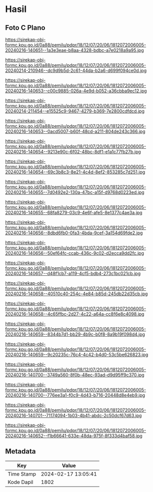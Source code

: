 # Hasil

## Foto C Plano

https://sirekap-obj-formc.kpu.go.id/0a88/pemilu/pdpr/18/12/07/20/06/1812072006005-20240216-140651--1a3e3eae-b8aa-4328-bdbc-a7e0218a9a95.jpg

https://sirekap-obj-formc.kpu.go.id/0a88/pemilu/pdpr/18/12/07/20/06/1812072006005-20240214-210946--dc9d9b5d-2c61-44da-b2a6-d699f094ce0d.jpg

https://sirekap-obj-formc.kpu.go.id/0a88/pemilu/pdpr/18/12/07/20/06/1812072006005-20240216-140653--c00c9885-026a-4e9d-b052-a36cbba9ec12.jpg

https://sirekap-obj-formc.kpu.go.id/0a88/pemilu/pdpr/18/12/07/20/06/1812072006005-20240214-211454--e15525c9-9467-4279-b369-7e2800cdfdcd.jpg

https://sirekap-obj-formc.kpu.go.id/0a88/pemilu/pdpr/18/12/07/20/06/1812072006005-20240216-140653--0acd5007-b60f-48cd-a211-804de243c366.jpg

https://sirekap-obj-formc.kpu.go.id/0a88/pemilu/pdpr/18/12/07/20/06/1812072006005-20240216-140654--9213e90c-6f02-48bc-8df1-e1a1c77fb27b.jpg

https://sirekap-obj-formc.kpu.go.id/0a88/pemilu/pdpr/18/12/07/20/06/1812072006005-20240216-140654--69c3b8c3-8e21-4c4d-8ef2-853285c7d251.jpg

https://sirekap-obj-formc.kpu.go.id/0a88/pemilu/pdpr/18/12/07/20/06/1812072006005-20240216-140655--7d0492e2-130a-47bc-a15f-d9768d0223ed.jpg

https://sirekap-obj-formc.kpu.go.id/0a88/pemilu/pdpr/18/12/07/20/06/1812072006005-20240216-140655--68fa8279-03c9-4e6f-afe5-8e1377c4ae3a.jpg

https://sirekap-obj-formc.kpu.go.id/0a88/pemilu/pdpr/18/12/07/20/06/1812072006005-20240216-140656--8dbd6fb0-0fa3-4bda-9cef-3a154d69fde2.jpg

https://sirekap-obj-formc.kpu.go.id/0a88/pemilu/pdpr/18/12/07/20/06/1812072006005-20240216-140656--50ef64fc-ccab-436c-9c02-d2ecca9dd2fc.jpg

https://sirekap-obj-formc.kpu.go.id/0a88/pemilu/pdpr/18/12/07/20/06/1812072006005-20240216-140657--d48f1cb7-a119-4cf5-bdb4-273c1bc021cb.jpg

https://sirekap-obj-formc.kpu.go.id/0a88/pemilu/pdpr/18/12/07/20/06/1812072006005-20240216-140658--40510c40-254c-4e84-b85d-245db22d35cb.jpg

https://sirekap-obj-formc.kpu.go.id/0a88/pemilu/pdpr/18/12/07/20/06/1812072006005-20240216-140658--4c65ffbc-2d27-4c22-a64a-cc8f6e8c4098.jpg

https://sirekap-obj-formc.kpu.go.id/0a88/pemilu/pdpr/18/12/07/20/06/1812072006005-20240216-140659--8344b7d1-bb29-4b9c-b0f8-8a9b19f098d4.jpg

https://sirekap-obj-formc.kpu.go.id/0a88/pemilu/pdpr/18/12/07/20/06/1812072006005-20240216-140659--9c20235c-76c4-4c42-b4d0-53c5be626823.jpg

https://sirekap-obj-formc.kpu.go.id/0a88/pemilu/pdpr/18/12/07/20/06/1812072006005-20240216-140700--3749a560-8f0b-48ec-93ad-d9d95ff9c370.jpg

https://sirekap-obj-formc.kpu.go.id/0a88/pemilu/pdpr/18/12/07/20/06/1812072006005-20240216-140700--776ee3a1-f0c9-4d43-b716-20448d8e4eb9.jpg

https://sirekap-obj-formc.kpu.go.id/0a88/pemilu/pdpr/18/12/07/20/06/1812072006005-20240216-140701--71174094-1b03-4b41-abdc-2c50dcf67d63.jpg

https://sirekap-obj-formc.kpu.go.id/0a88/pemilu/pdpr/18/12/07/20/06/1812072006005-20240216-140652--f1b66641-633e-48da-975f-8f333d4baf58.jpg


## Metadata

| Key        | Value               |
| ---------- | ------------------- |
| Time Stamp | 2024-02-17 13:05:41 |
| Kode Dapil | 1802                |



